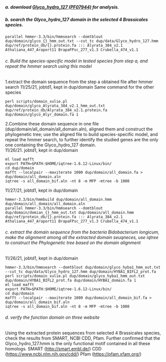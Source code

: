 ##### a. download [Glyco_hydro_127 (PF07944)](https://pfam.xfam.org/family/Glyco_hydro_127#tabview=tab6) for analysis.  

##### b. search the Glyco_hydro_127 domain in the selected 4 Brassicales species. 
```
parallel hmmer-3.3/bin/hmmsearch --domtblout dup/domain/glyco_{}_hmm_out.txt --cut_tc dup/data/Glyco_hydro_127.hmm dup/ref/protein_db/{}.protein.fa ::: Alyrata_384_v2.1 Athaliana_447_Araport11 BrapaFPsc_277_v1.3 Crubella_474_v1.1 
```
###### c. Build the species-specific model in tested species from step a, and repeat the hmmer search using this model

1.extract the domain sequence from the step a obtained file after hmmer search
11/25/21, jobtd1, kept in dup/domain
Same command for the other species

```
perl scripts/domain_xulie.pl dup/domain/glyco_Alyrata_384_v2.1_hmm_out.txt dup/ref/protein_db/Alyrata_384_v2.1.protein.fa dup/domain/glyco_Alyr_domain.fa 1
```

2.Combine these domain sequence in one file (dup/domain/all_domain/all_domain.aln), aligned them and construct the phylogenetic tree; use the aligned file to build species-specific model, and repeat the hmmer search, to further identify the studied genes are the only one containing the Glyco_hydro_127 domain.  
11/26/21. jobtd1, kept in dup/domain

```
ml load mafft
export PATH=$PATH:$HOME/iqtree-1.6.12-Linux/bin/
cd dup/domain
mafft --localpair --maxiterate 1000 dup/domain/all_domain.fa > dup/domain/all_domain.aln
iqtree -s all_domain_bif.aln -nt 8 -m MFP -mtree -b 1000
```
11/27/21, jobtd1, kept in dup/domain

```
hmmer-3.3/bin/hmmbuild dup/domain/all_domain.hmm dup/domain/all_domain/all_domain.aln 
parallel hmmer-3.3/bin/hmmsearch --domtblout dup/domain/domian_{}_hmm_out.txt dup/domain/all_domain.hmm dup/ref/protein_db/{}.protein.fa ::: Alyrata_384_v2.1 Athaliana_447_Araport11 BrapaFPsc_277_v1.3 Crubella_474_v1.1 
```
###### c. extract the domain sequence from the bacteria *Bidobacterium longicum*, make the alignment among all the extracted domain seuqneces, use iqtree to construct the Phylogenetic tree based on the domain alignment
11/26/21, jobtd1, kept in dup/domain 

```
hmmer-3.3/bin/hmmsearch --domtblout dup/domain/glyco_hyba1_hmm_out.txt --cut_tc dup/data/Glyco_hydro_127.hmm dup/domain/HYBA1_BIFL2_prot.fa
perl scripts/domain_xulie.pl dup/domain/glyco_hyba1_hmm_out.txt dup/domain/HYBA1_BIFL2_prot.fa dup/domain/HYBA1_domain.fa 1
ml load mafft
export PATH=$PATH:$HOME/iqtree-1.6.12-Linux/bin/
cd dup/domain
mafft --localpair --maxiterate 1000 dup/domain/all_domain_bif.fa > dup/domain/all_domain_bif.aln
iqtree -s all_domain_bif.aln -nt 8 -m MFP -mtree -b 1000
```

###### d. verify the function domain on three website 
Using the extracted protein sequences from selected 4 Brassicales species, check the results from SMART, NCBI CDD, Pfam. Further confirmed that the Glyco_hydro_127.hmm is the only functional motif contained in all these homologs. 
SMART (http://smart.embl.de/)
CDD (https://www.ncbi.nlm.nih.gov/cdd/) 
Pfam (https://pfam.xfam.org/) 
